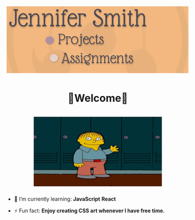 # <img width="920" height="190" src='images/banner.png'/>

# <div align="center"> 🦋Welcome🦋 </div> <div align="center"><br> <img src="images/hello.gif" width="350px" height="190px"></div>

- 🌱 I’m currently learning: **JavaScript**
  **React**

- ⚡ Fun fact: **Enjoy creating CSS art whenever I have free time.**

<!--
**JenniferSmith007/JenniferSmith007** is a ✨ _special_ ✨ repository because its `README.md` (this file) appears on your GitHub profile.

Here are some ideas to get you started:

- 🔭 I’m currently working on ...
- 🌱 I’m currently learning ...
- 👯 I’m looking to collaborate on ...
- 🤔 I’m looking for help with ...
- 💬 Ask me about ...
- 📫 How to reach me: ...
- 😄 Pronouns: ...
- ⚡ Fun fact: ...
-->
